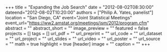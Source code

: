 +++
title = "Expanding the Job Search"
date = "2012-08-02T08:30:00"
dateend="2012-08-02T10:20:00"
authors = ["Philip A. Yates, panelist"]
location = "San Diego, CA"
event="Joint Statistical Meetings"
event_url="https://ww2.amstat.org/meetings/jsm/2012/program.cfm"
abstract = ""
abstract_short = ""
image_preview = ""
featured = false
projects = []
tags = []
url_pdf = ""
url_preprint = ""
url_code = ""
url_dataset = ""
url_project = ""
url_slides = ""
url_video = ""
url_poster = ""
url_source = ""
math = true
highlight = true
[header]
image = ""
caption = ""
+++
